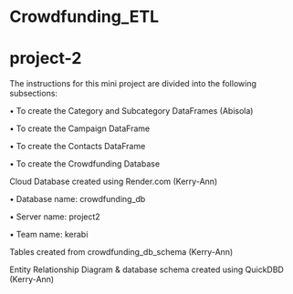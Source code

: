 # Crowdfunding_ETL
# project-2

The instructions for this mini project are divided into the following subsections:

•	To create the Category and Subcategory DataFrames (Abisola)

•	To create the Campaign DataFrame

•	To create the Contacts DataFrame

•	To create the Crowdfunding Database


Cloud Database created using Render.com (Kerry-Ann)

•	Database name: crowdfunding_db

•	Server name: project2

•	Team name: kerabi


Tables created from crowdfunding_db_schema (Kerry-Ann)


Entity Relationship Diagram & database schema created using QuickDBD (Kerry-Ann)



